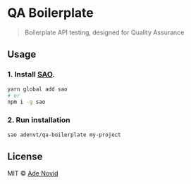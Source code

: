 # QA Boilerplate

> Boilerplate API testing, designed for Quality Assurance

## Usage

### 1. Install [SAO](https://github.com/saojs/sao).

```bash
yarn global add sao
# or
npm i -g sao
```

### 2. Run installation

```bash
sao adenvt/qa-boilerplate my-project
```

## License

MIT &copy; [Ade Novid](github.com/adenvt)
